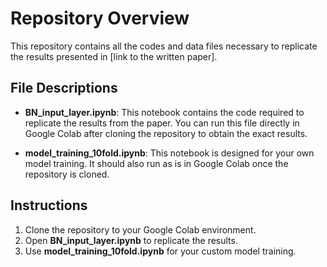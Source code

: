 # Repository Overview
This repository contains all the codes and data files necessary to replicate the results presented in [link to the written paper].

## File Descriptions
- **BN_input_layer.ipynb**: This notebook contains the code required to replicate the results from the paper. You can run this file directly in Google Colab after cloning the repository to obtain the exact results.

- **model_training_10fold.ipynb**: This notebook is designed for your own model training. It should also run as is in Google Colab once the repository is cloned.

## Instructions
1. Clone the repository to your Google Colab environment.
2. Open **BN_input_layer.ipynb** to replicate the results.
3. Use **model_training_10fold.ipynb** for your custom model training.
